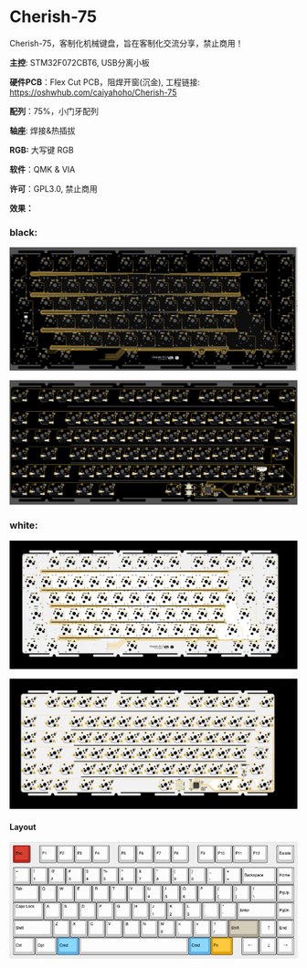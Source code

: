 # Cherish-75
Cherish-75，客制化机械键盘，旨在客制化交流分享，禁止商用！

**主控**: STM32F072CBT6, USB分离小板

**硬件PCB**：Flex Cut PCB，阻焊开窗(沉金), 工程链接:  https://oshwhub.com/caiyahoho/Cherish-75

**配列**：75%，小门牙配列

**轴座**: 焊接&热插拔

**RGB:** 大写键 RGB

**软件**：QMK & VIA

**许可**：GPL3.0, 禁止商用

**效果：**

### black: 
![top](./imgs/top.png)
 
![bottom](./imgs/bottom.png)

### white: 
![top](./imgs/white-top.png)
 
![bottom](./imgs/white-bottom.png)

#### Layout

![3d-view](./imgs/layout.png)
